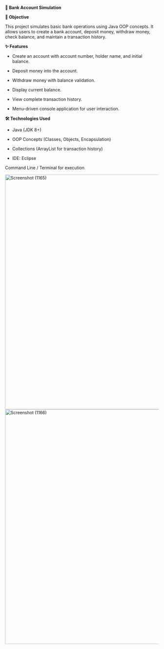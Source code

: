 **🏦 Bank Account Simulation**

**📌 Objective**

This project simulates basic bank operations using Java OOP concepts. It allows users to create a bank account, deposit money, withdraw money, check balance, and maintain a transaction history.

**✨ Features**

* Create an account with account number, holder name, and initial balance.

* Deposit money into the account.

* Withdraw money with balance validation.

* Display current balance.

* View complete transaction history.

* Menu-driven console application for user interaction.

**🛠️ Technologies Used**

* Java (JDK 8+)

* OOP Concepts (Classes, Objects, Encapsulation)

* Collections (ArrayList for transaction history)

* IDE: Eclipse

Command Line / Terminal for execution

<img width="1366" height="768" alt="Screenshot (1165)" src="https://github.com/user-attachments/assets/8ecc9546-885a-4655-9be6-d14cac2b6feb" />

<img width="1366" height="768" alt="Screenshot (1166)" src="https://github.com/user-attachments/assets/6331e356-a2bb-49be-b2d0-50c23f0d7665" />

